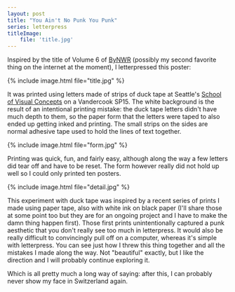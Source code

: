 ```yaml
---
layout: post
title: "You Ain't No Punk You Punk"
series: letterpress
titleImage:
    file: 'title.jpg'
---
```


Inspired by the title of Volume 6 of [ByNWR](https://www.bynwr.com) (possibly my second favorite thing on the internet at the moment), I letterpressed this poster:

{% include image.html file="title.jpg" %}

It was printed using letters made of strips of duck tape at Seattle's [School of Visual Concepts](https://www.svcseattle.com) on a Vandercook SP15. The white background is the result of an intentional printing mistake: the duck tape letters didn't have much depth to them, so the paper form that the letters were taped to also ended up getting inked and printing. The small strips on the sides are normal adhesive tape used to hold the lines of text together. 

{% include image.html file="form.jpg" %}

Printing was quick, fun, and fairly easy, although along the way a few letters did tear off and have to be reset. The form however really did not hold up well so I could only printed ten posters. 

{% include image.html file="detail.jpg" %}

This experiment with duck tape was inspired by a recent series of prints I made using paper tape, also with white ink on black paper (I'll share those at some point too but they are for an ongoing project and I have to make the damn thing happen first). Those first prints unintentionally captured a punk aesthetic that you don't really see too much in letterpress. It would also be really difficult to convincingly pull off on a computer, whereas it's simple with letterpress. You can see just how I threw this thing together and all the mistakes I made along the way. Not "beautiful" exactly, but I like the direction and I will probably continue exploring it.

Which is all pretty much a long way of saying: after this, I can probably never show my face in Switzerland again.